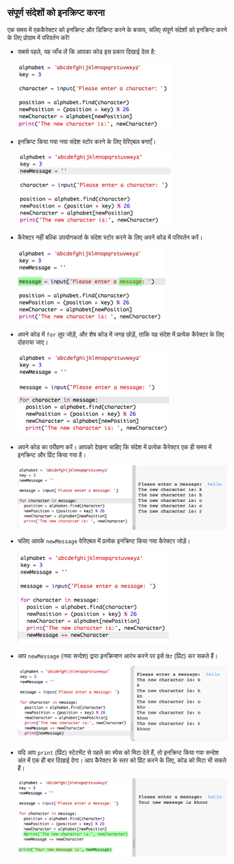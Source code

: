 ## संपूर्ण संदेशों को इनक्रिप्ट करना

एक समय में एककैरेक्टर को इनक्रिप्ट और डिक्रिप्ट करने के बजाय, चलिए संपूर्ण संदेशों को इनक्रिप्ट करने के लिए प्रोग्राम में परिवर्तन करें!



+ सबसे पहले, यह जाँच लें कि आपका कोड इस प्रकार दिखाई देता है:

	![screenshot](images/messages-character-finished.png)

+ इनक्रिप्ट किया गया नया संदेश स्टोर करने के लिए वेरिएबल बनाएँ।

	![screenshot](images/messages-newmessage.png)

+ कैरेक्टर नहीं बल्कि उपयोगकर्ता के संदेश स्टोर करने के लिए अपने कोड में परिवर्तन करें।

	![screenshot](images/messages-message.png)

+ अपने कोड में `for` लूप जोड़ें, और शेष कोड में जगह छोड़ें, ताकि यह संदेश में प्रत्येक कैरेक्टर के लिए दोहराया जाए।

	![screenshot](images/messages-loop.png)

+ अपने कोड का परीक्षण करें। आपको देखना चाहिए कि संदेश में प्रत्येक कैरेक्टर एक ही समय में इनक्रिप्ट और प्रिंट किया गया है।

	![screenshot](images/messages-loop-test.png)

+ चलिए आपके `newMessage` वेरिएबल में प्रत्येक इनक्रिप्ट किया गया कैरेक्टर जोड़ें।

	![screenshot](images/messges-message-add-character.png)

+ आप `newMessage` (नया सन्देश) द्वारा इनक्रिप्शन आरंभ करने पर इसे `प्रिंट` (प्रिंट) कर सकते हैं।

	![screenshot](images/messages-print-message-characters.png)

+ यदि आप `print` (प्रिंट) स्टेटमेंट से पहले का स्पेस को मिटा देते हैं, तो इनक्रिप्ट किया गया सन्देश अंत में एक ही बार दिखाई देगा। आप कैरेक्टर के स्तर को प्रिंट करने के लिए, कोड को मिटा भी सकते हैं।

	![screenshot](images/messages-print-message-comment.png)



